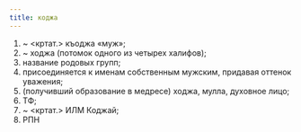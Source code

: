 ```yaml
---
title: коджа
---
```


1. ~ <кртат.> къоджа «муж»;
2. ~ ходжа (потомок одного из четырех халифов);
3. название родовых групп;
4. присоединяется к именам собственным мужским, придавая оттенок уважения;
5. (получивший образование в медресе) ходжа, мулла, духовное лицо;
6. ТФ;
7. ~ <кртат.> ИЛМ Коджай;
8. РПН
